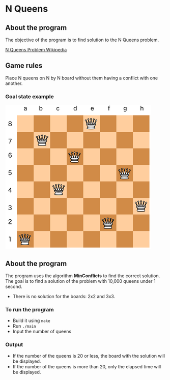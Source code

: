 # N Queens
## About the program
The objective of the program is to find solution to the N Queens problem.

[N Queens Problem Wikipedia](https://en.wikipedia.org/wiki/Eight_queens_puzzle)

## Game rules
Place N queens on N by N board without them having a conflict with one another.

### Goal state example
![Goal](https://github.com/luntropy/n-queens/blob/main/images/goal-state.png)

## About the program
The program uses the algorithm **MinConflicts** to find the correct solution. The goal is to find a solution of the problem with 10,000 queens under 1 second.

- There is no solution for the boards: 2x2 and 3x3.

### To run the program
- Build it using `make`
- Run `./main`
- Input the number of queens

### Output
- If the number of the queens is 20 or less, the board with the solution will be displayed.
- If the number of the queens is more than 20, only the elapsed time will be displayed.
